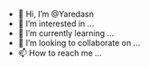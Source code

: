 - 👋 Hi, I’m @Yaredasn
- 👀 I’m interested in ...
- 🌱 I’m currently learning ...
- 💞️ I’m looking to collaborate on ...
- 📫 How to reach me ...

<!---
Yaredasn/Yaredasn is a ✨ special ✨ repository because its `README.md` (this file) appears on your GitHub profile.
You can click the Preview link to take a look at your changes.
---
